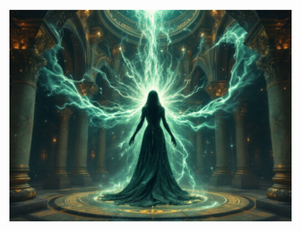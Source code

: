 ![Grand Temple ritual chamber with Lady Ravencrest transforming into cosmic entity. Reality tears and time vortexes swirl around her while ancient architecture warps impossibly. Victorian-gothic meets cosmic horror with emphasis on power manifestation and reality distortion.](illustration_caption_3.jpeg)
